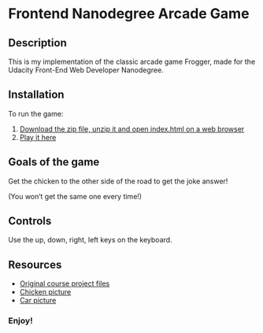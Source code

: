 Frontend Nanodegree Arcade Game
===============================
## Description
This is my implementation of the classic arcade game Frogger, made for the Udacity Front-End Web Developer Nanodegree.

## Installation
To run the game:
1. [Download the zip file, unzip it and open index.html on a web browser ](https://github.com/Fatima22x/frontend-nanodegree-arcade-game/archive/Frogger.zip)
2. [Play it here](https://fatima22x.github.io/Effective-Javascript-Frogger/)

## Goals of the game
Get the chicken to the other side of the road to get the joke answer!

(You won’t get the same one every time!)

## Controls
Use the up, down, right, left keys on the keyboard.

## Resources
- [Original course project files](https://github.com/udacity/frontend-nanodegree-arcade-game)
- [Chicken picture](https://www.google.com.sa/search?q=chicken+cartoon+png&safe=strict&rlz=1C5CHFA_enSA771SA771&tbm=isch&tbo=u&source=univ&sa=X&ved=0ahUKEwiwyvXL19_YAhVDWRQKHYEYA8MQsAQIJg&biw=1440&bih=759#imgrc=ioujo0YNjnbgUM:)
- [Car picture](http://www.gifs.cc/car-graphics.shtml)

### Enjoy!
